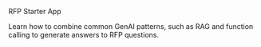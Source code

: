RFP Starter App

Learn how to combine common GenAI patterns, such as RAG and function calling to generate answers to RFP questions.